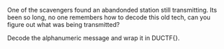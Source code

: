 One of the scavengers found an abandonded station still transmitting. Its been so long, no one remembers how to decode this old tech, can you figure out what was being transmitted?

Decode the alphanumeric message and wrap it in DUCTF{}.
